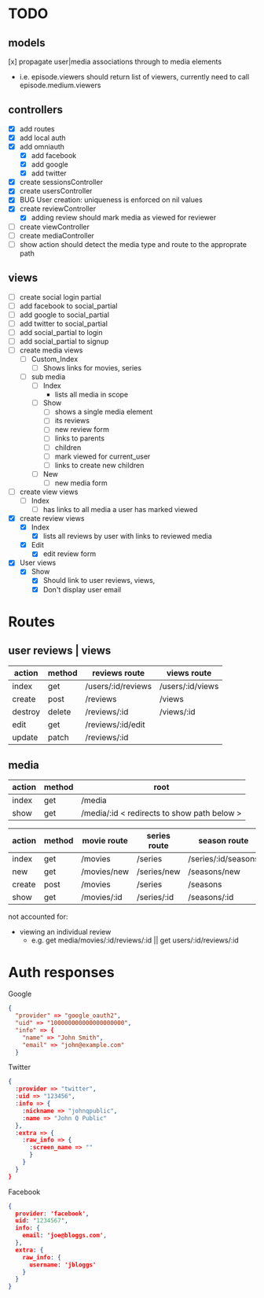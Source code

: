 # TODO
## models
[x] propagate user|media associations through to media elements
  - i.e. episode.viewers should return list of viewers, currently need to call episode.medium.viewers  
## controllers
- [x] add routes  
- [x] add local auth  
- [x] add omniauth  
  - [x] add facebook  
  - [x] add google  
  - [x] add twitter  
- [x] create sessionsController  
- [x] create usersController  
- [x] BUG User creation: uniqueness is enforced on nil values  
- [x] create reviewController  
  - [x] adding review should mark media as viewed for reviewer
- [ ] create viewController  
- [ ] create mediaController  
- [ ] show action should detect the media type and route to the approprate path
## views
- [ ] create social login partial  
- [ ] add facebook to social_partial  
- [ ] add google to social_partial  
- [ ] add twitter to social_partial  
- [ ] add social_partial to login  
- [ ] add social_partial to signup  
- [ ] create media views
  - [ ] Custom_Index
    - [ ] Shows links for movies, series 
  - [ ] sub media
    - [ ] Index
      - lists all media in scope
    - [ ] Show
      - [ ] shows a single media element
      - [ ] its reviews
      - [ ] new review form
      - [ ] links to parents
      - [ ] children
      - [ ] mark viewed for current_user
      - [ ] links to create new children
    - [ ] New  
      - [ ] new media form
- [ ] create view views
  - [ ] Index  
      - [ ] has links to all media a user has marked viewed
- [x] create review views
  - [x] Index
    - [x] lists all reviews by user with links to reviewed media
  - [x] Edit
    - [x] edit review form
- [x] User views
  - [x] Show
    - [x] Should link to user reviews, views,
    - [x] Don't display user email

# Routes
## user reviews | views
action | method | reviews route | views route
-|-|-|-
index | get | /users/:id/reviews | /users/:id/views
create | post | /reviews | /views 
destroy | delete | /reviews/:id | /views/:id
edit | get | /reviews/:id/edit | 
update | patch | /reviews/:id | 


## media
action | method | root
-|-|-
index | get | /media
show | get | /media/:id < redirects to show path below >

action | method | movie route | series route | season route | episode route | 
-|-|-|-|-|-
index | get | /movies | /series | /series/:id/seasons | /series/:id/seasons/:id/episodes
new | get | /movies/new | /series/new | /seasons/new | /episodes/new
create | post | /movies | /series | /seasons | /episodes
show | get | /movies/:id | /series/:id | /seasons/:id | /episodes/:id

not accounted for:  
- viewing an individual review  
  - e.g. get media/movies/:id/reviews/:id || get users/:id/reviews/:id




# Auth responses
Google
```json
{
  "provider" => "google_oauth2",
  "uid" => "100000000000000000000",
  "info" => {
    "name" => "John Smith",
    "email" => "john@example.com"
  }

```
Twitter
```json
{
  :provider => "twitter",
  :uid => "123456",
  :info => {
    :nickname => "johnqpublic",
    :name => "John Q Public"
  },
  :extra => {
    :raw_info => {
      :screen_name => ""
      }
    }
  }
}
```
Facebook
```json 
{
  provider: 'facebook',
  uid: '1234567',
  info: {
    email: 'joe@bloggs.com',
  },  
  extra: {
    raw_info: {
      username: 'jbloggs'
    }
  }
}
```